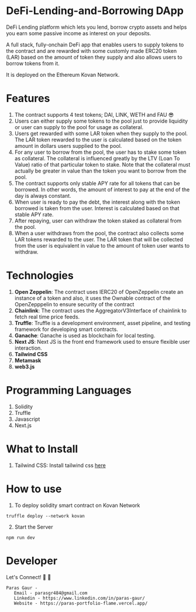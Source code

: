 # DeFi-Lending-and-Borrowing DApp
DeFi Lending platform which lets you lend, borrow crypto assets and helps you earn some passive income as interest on your deposits.

A full stack, fully-onchain DeFi app that enables users to supply tokens to the contract and are rewarded with some customly made ERC20 token (LAR) based on the amount of token they supply and also allows users to borrow tokens from it.

It is deployed on the Ethereum Kovan Network.

# Features
1. The contract supports 4 test tokens; DAI, LINK, WETH and FAU 😎
2. Users can either supply some tokens to the pool just to provide liquidity or user can supply to the pool for usage as collateral.
3. Users get rewarded with some LAR token when they supply to the pool. The LAR token rewarded to the user is calculated based on the token amount in dollars users supplied to the pool.
4. For any user to borrow from the pool, the user has to stake some token as collateral. The collateral is influenced greatly by the LTV (Loan To Value) ratio of that particular token to stake. Note that the collateral must actually be greater in value than the token you want to borrow from the pool.
5. The contract supports only stable APY rate for all tokens that can be borrowed. In other words, the amount of interest to pay at the end of the day is always constant.
6. When user is ready to pay the debt, the interest along with the token borrowed is taken from the user. Interest is calculated based on that stable APY rate. 
7. After repaying, user can withdraw the token staked as collateral from the pool.
8. When a user withdraws from the pool, the contract also collects some LAR tokens rewarded to the user. The LAR token that will be collected from the user is equivalent in value to the amount of token user wants to withdraw.

# Technologies
1. **Open Zeppelin**: The contract uses IERC20 of OpenZeppelin create an instance of a token and also, it uses the Ownable contract of the OpenZepppelin to ensure security of the contract
2. **Chainlink**: The contract uses the AggregatorV3Interface of chainlink to fetch real time price feeds.
3. **Truffle**: Truffle is a development environment, asset pipeline, and testing framework for developing smart contracts.
4. **Ganache**: Ganache is used as blockchain for local testing. 
5. **Next JS**: Next JS is the front end framework used to ensure flexible user interaction.
6. **Tailwind CSS**
7. **Metamask**
8. **web3.js**


# Programming Languages
1. Solidity
2. Truffle
3. Javascript
4. Next.js

# What to Install
1. Tailwind CSS: Install tailwind css [here](https://tailwindcss.com/docs/installation)

# How to use
1. To deploy solidity smart contract on Kovan Network
```
truffle deploy --network kovan

```
2. Start the Server
```
npm run dev
```
 # Developer
 Let's Connect! 👋 👋 
 ```
 Paras Gaur - 
    Email - parasgr484@gmail.com
    Linkedin - https://www.linkedin.com/in/paras-gaur/
    Website - https://paras-portfolio-flame.vercel.app/
 ```

